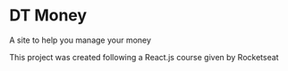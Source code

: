 # DT Money

A site to help you manage your money

This project was created following a React.js course given by Rocketseat
